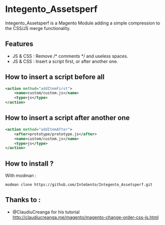 # Integento_Assetsperf

Integento_Assetsperf is a Magento Module adding a simple compression to the CSS/JS merge functionality.

## Features

* JS & CSS : Remove /* comments */ and useless spaces.
* JS & CSS : Insert a script first, or after another one.


## How to insert a script before all

```xml
<action method="addItemFirst">
    <name>custom/custom.js</name>
    <type>js</type>
</action>
```

## How to insert a script after another one

```xml
<action method="addItemAfter">
    <after>prototype/prototype.js</after>
    <name>custom/custom.js</name>
    <type>js</type>
</action>
```

## How to install ?

With modman :

```
modman clone https://github.com/InteGento/Integento_Assetsperf.git
```

## Thanks to :

- @ClaudiuCreanga for his tutorial http://claudiucreanga.me/magento/magento-change-order-css-js.html
